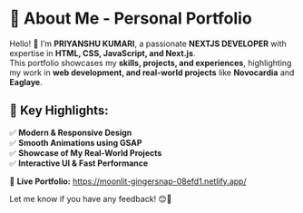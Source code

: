 # 📌 About Me - Personal Portfolio  

Hello! 👋 I’m **PRIYANSHU KUMARI**, a passionate **NEXTJS DEVELOPER** with expertise in **HTML, CSS, JavaScript, and Next.js**.  
This portfolio showcases my **skills, projects, and experiences**, highlighting my work in **web development,  and real-world projects** like **Novocardia** and **Eaglaye**.  

## 🚀 Key Highlights:  
✅ **Modern & Responsive Design**  
✅ **Smooth Animations using GSAP**  
✅ **Showcase of My Real-World Projects**  
✅ **Interactive UI & Fast Performance**  

🔗 **Live Portfolio:** https://moonlit-gingersnap-08efd1.netlify.app/  

Let me know if you have any feedback! 😊🚀  
